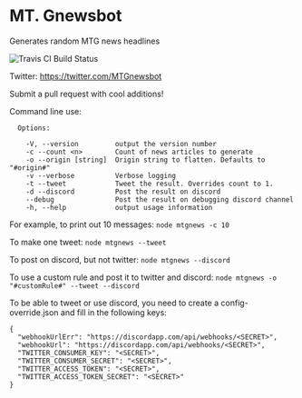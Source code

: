 # MT. Gnewsbot
Generates random MTG news headlines

![Travis CI Build Status](https://travis-ci.org/mdiehr/mtgnewsbot.svg?branch=master "Travis CI Build Status")

Twitter: https://twitter.com/MTGnewsbot

Submit a pull request with cool additions!

Command line use:

```
  Options:

    -V, --version         output the version number
    -c --count <n>        Count of news articles to generate
    -o --origin [string]  Origin string to flatten. Defaults to "#origin#"
    -v --verbose          Verbose logging
    -t --tweet            Tweet the result. Overrides count to 1.
    -d --discord          Post the result on discord
    --debug               Post the result on debugging discord channel
    -h, --help            output usage information
```

For example, to print out 10 messages:
`node mtgnews -c 10`

To make one tweet:
`node mtgnews --tweet`

To post on discord, but not twitter:
`node mtgnews --discord`

To use a custom rule and post it to twitter and discord:
`node mtgnews -o "#customRule#" --tweet --discord`

To be able to tweet or use discord, you need to create a config-override.json and fill in the following keys:

```
{
  "webhookUrlErr": "https://discordapp.com/api/webhooks/<SECRET>",
  "webhookUrl": "https://discordapp.com/api/webhooks/<SECRET>",
  "TWITTER_CONSUMER_KEY": "<SECRET>",
  "TWITTER_CONSUMER_SECRET": "<SECRET>",
  "TWITTER_ACCESS_TOKEN": "<SECRET>",
  "TWITTER_ACCESS_TOKEN_SECRET": "<SECRET>"
}
```
